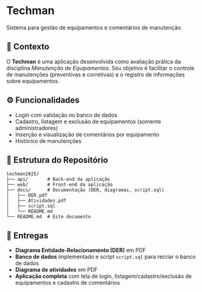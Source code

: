 # Techman

Sistema para gestão de equipamentos e comentários de manutenção.

## 📌 Contexto

O **Techman** é uma aplicação desenvolvida como avaliação prática da disciplina *Manutenção de Equipamentos*. Seu objetivo é facilitar o controle de manutenções (preventivas e corretivas) e o registro de informações sobre equipamentos.

## ⚙️ Funcionalidades

- Login com validação no banco de dados
- Cadastro, listagem e exclusão de equipamentos (somente administradores)
- Inserção e visualização de comentários por equipamento
- Histórico de manutenções

## 📂 Estrutura do Repositório

```text
techman2025/
├── api/       # Back-end da aplicação
├── web/       # Front-end da aplicação
├── docs/      # Documentação (DER, diagramas, script.sql)
│   ├── DER.pdf
│   ├── Atividades.pdf
│   ├── script.sql
│   └── README.md
└── README.md  # Este documento
```

## 📝 Entregas

- **Diagrama Entidade-Relacionamento (DER)** em PDF
- **Banco de dados** implementado e script `script.sql` para recriar o banco de dados
- **Diagrama de atividades** em PDF
- **Aplicação completa** com tela de login, listagem/cadastro/exclusão de equipamentos e cadastro de comentários